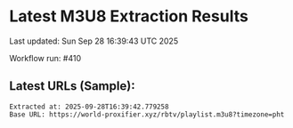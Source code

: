 # Latest M3U8 Extraction Results

Last updated: Sun Sep 28 16:39:43 UTC 2025

Workflow run: #410

## Latest URLs (Sample):
```
Extracted at: 2025-09-28T16:39:42.779258
Base URL: https://world-proxifier.xyz/rbtv/playlist.m3u8?timezone=pht

```
